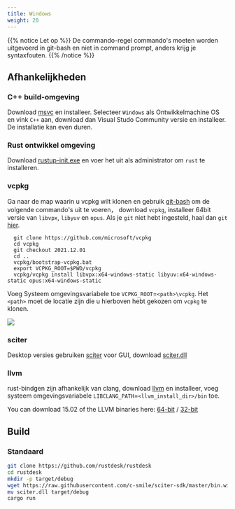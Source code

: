 ```yaml
---
title: Windows
weight: 20
---
```


{{% notice Let op %}}
De commando-regel commando's moeten worden uitgevoerd in git-bash en niet in command prompt, anders krijg je syntaxfouten.
{{% /notice %}}

## Afhankelijkheden

### C++ build-omgeving

Download [msvc](https://visualstudio.microsoft.com/) en installeer.
Selecteer `Windows` als Ontwikkelmachine OS en vink `C++` aan, download dan Visual Studo Community versie en installeer. De installatie kan even duren.

### Rust ontwikkel omgeving
Download [rustup-init.exe](https://static.rust-lang.org/rustup/dist/x86_64-pc-windows-msvc/rustup-init.exe) en voer het uit als administrator om `rust` te installeren.

### vcpkg

Ga naar de map waarin u vcpkg wilt klonen en gebruik [git-bash](https://git-scm.com/download/win) om de volgende commando's uit te voeren， download `vcpkg`, installeer 64bit versie van `libvpx`, `libyuv` en `opus`.
Als je `git` niet hebt ingesteld, haal dan `git` [hier](https://git-scm.com/download/win).

```shell
  git clone https://github.com/microsoft/vcpkg
  cd vcpkg
  git checkout 2021.12.01
  cd ..
  vcpkg/bootstrap-vcpkg.bat
  export VCPKG_ROOT=$PWD/vcpkg
  vcpkg/vcpkg install libvpx:x64-windows-static libyuv:x64-windows-static opus:x64-windows-static
```

Voeg Systeem omgevingsvariabele toe `VCPKG_ROOT`=`<path>\vcpkg`. Het `<path>` moet de locatie zijn die u hierboven hebt gekozen om `vcpkg` te klonen.

![](/docs/en/dev/build/windows/images/env-nl.png)

### sciter

Desktop versies gebruiken [sciter](https://sciter.com/) voor GUI, download [sciter.dll](https://raw.githubusercontent.com/c-smile/sciter-sdk/master/bin.win/x64/sciter.dll)

### llvm

rust-bindgen zijn afhankelijk van clang, download [llvm](https://github.com/llvm/llvm-project/releases) en installeer, voeg systeem omgevingsvariabele `LIBCLANG_PATH`=`<llvm_install_dir>/bin` toe.

You can download 15.02 of the LLVM binaries here: [64-bit](https://github.com/llvm/llvm-project/releases/download/llvmorg-15.0.2/LLVM-15.0.2-win64.exe) / [32-bit](https://github.com/llvm/llvm-project/releases/download/llvmorg-15.0.2/LLVM-15.0.2-win32.exe)


## Build

### Standaard

```sh
git clone https://github.com/rustdesk/rustdesk
cd rustdesk
mkdir -p target/debug
wget https://raw.githubusercontent.com/c-smile/sciter-sdk/master/bin.win/x64/sciter.dll
mv sciter.dll target/debug
cargo run
```
